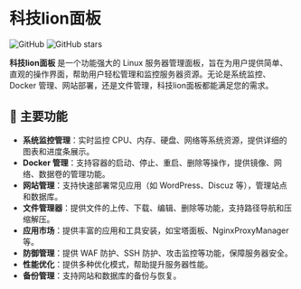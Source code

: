 # 科技lion面板

![GitHub](https://img.shields.io/github/license/kejilion/kejilion-panel?style=flat-square)
![GitHub stars](https://img.shields.io/github/stars/kejilion/kejilion-panel?style=social)

**科技lion面板** 是一个功能强大的 Linux 服务器管理面板，旨在为用户提供简单、直观的操作界面，帮助用户轻松管理和监控服务器资源。无论是系统监控、Docker 管理、网站部署，还是文件管理，科技lion面板都能满足您的需求。

## 🌟 主要功能

- **系统监控管理**：实时监控 CPU、内存、硬盘、网络等系统资源，提供详细的图表和进度条展示。
- **Docker 管理**：支持容器的启动、停止、重启、删除等操作，提供镜像、网络、数据卷的管理功能。
- **网站管理**：支持快速部署常见应用（如 WordPress、Discuz 等），管理站点和数据库。
- **文件管理器**：提供文件的上传、下载、编辑、删除等功能，支持路径导航和压缩解压。
- **应用市场**：提供丰富的应用和工具安装，如宝塔面板、NginxProxyManager 等。
- **防御管理**：提供 WAF 防护、SSH 防护、攻击监控等功能，保障服务器安全。
- **性能优化**：提供多种优化模式，帮助提升服务器性能。
- **备份管理**：支持网站和数据库的备份与恢复。
